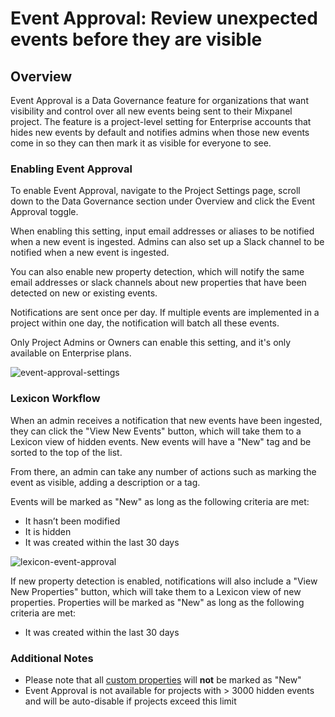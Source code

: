 # Event Approval: Review unexpected events before they are visible

## Overview

Event Approval is a Data Governance feature for organizations that want visibility and control over all new events being sent to their Mixpanel project. The feature is a project-level setting for Enterprise accounts that hides new events by default and notifies admins when those new events come in so they can then mark it as visible for everyone to see. 


### Enabling Event Approval

To enable Event Approval, navigate to the Project Settings page, scroll down to the Data Governance section under Overview and click the Event Approval toggle.

When enabling this setting, input email addresses or aliases to be notified when a new event is ingested. Admins can also set up a Slack channel to be notified when a new event is ingested.

You can also enable new property detection, which will notify the same email addresses or slack channels about new properties that have been detected on new or existing events.

Notifications are sent once per day. If multiple events are implemented in a project within one day, the notification will batch all these events. 

Only Project Admins or Owners can enable this setting, and it's only available on Enterprise plans. 

![event-approval-settings](/event-approval-settings.png)


### Lexicon Workflow

When an admin receives a notification that new events have been ingested, they can click the "View New Events" button, which will take them to a Lexicon view of hidden events. New events will have a "New" tag and be sorted to the top of the list. 

From there, an admin can take any number of actions such as marking the event as visible, adding a description or a tag. 

Events will be marked as "New" as long as the following criteria are met:
- It hasn’t been modified
- It is hidden
- It was created within the last 30 days

![lexicon-event-approval](/Lexicon-Event-Approval.png)

If new property detection is enabled, notifications will also include a "View New Properties" button, which will take them to a Lexicon view of new properties.  Properties will be marked as "New" as long as the following criteria are met:
- It was created within the last 30 days

### Additional Notes
- Please note that all [custom properties](/docs/features/custom-properties) will **not** be marked as "New"
- Event Approval is not available for projects with > 3000 hidden events and will be auto-disable if projects exceed this limit
